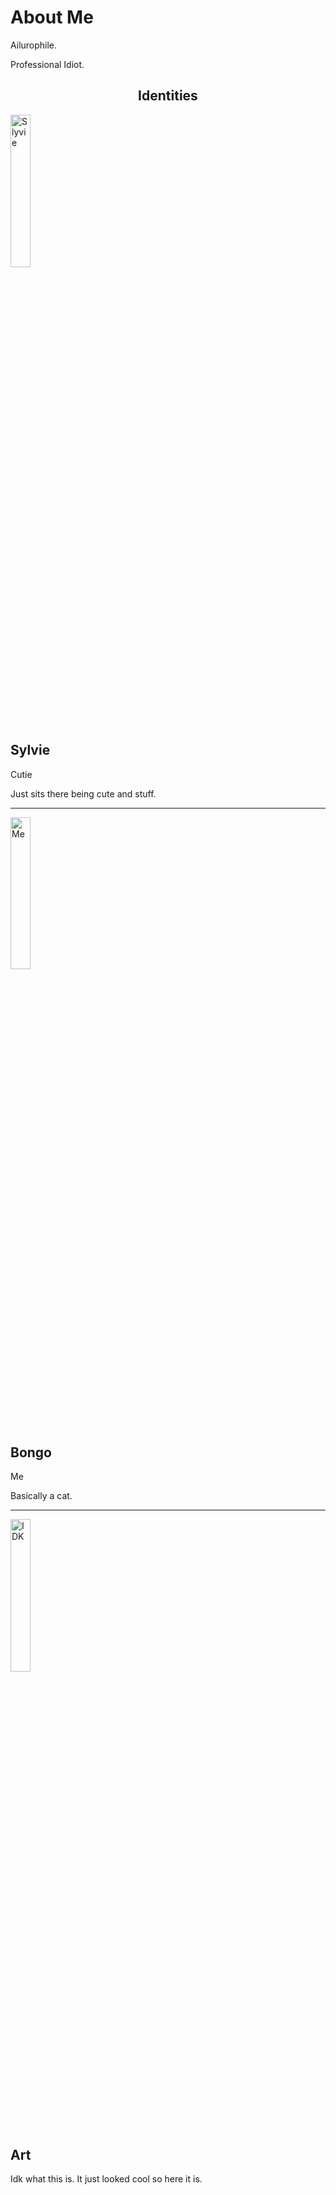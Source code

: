 <div class="about-section">
  <h1>About Me</h1>
  <p>Ailurophile.</p>
  <p>Professional Idiot.</p>
  
</div>
<h2 style="text-align:center">Identities</h2>
<div class="column">
    <div class="card">
      <img src="https://media.discordapp.net/attachments/951733392834170900/955312496560984104/floof.png?width=425&height=513" alt="Slyvie" style="width:25%">
      <div class="container">
        <h2>Sylvie</h2>
        <p class="title">Cutie</p>
        <p>Just sits there being cute and stuff.</p>
</div>
<hr>
<div class="column">
    <div class="card">
      <img src="https://media.discordapp.net/attachments/940276803518472222/983012698163920916/bongo.webp?width=514&height=514" alt="Me" style="width:25%">
      <div class="container">
        <h2>Bongo</h2>
        <p class="title">Me</p>
        <p>Basically a cat.</p>
</div>
<hr>
  <div class="column">
    <div class="card">
      <img src="https://media.discordapp.net/attachments/940276803518472222/1014548137437827142/DwtPmo1U0AEjta7.jpg?width=468&height=514" alt="IDK" style="width:25%">
      <div class="container">
        <h2>Art</h2>
        <p class="title">Idk what this is. It just looked cool so here it is.</p>
 </div> 

